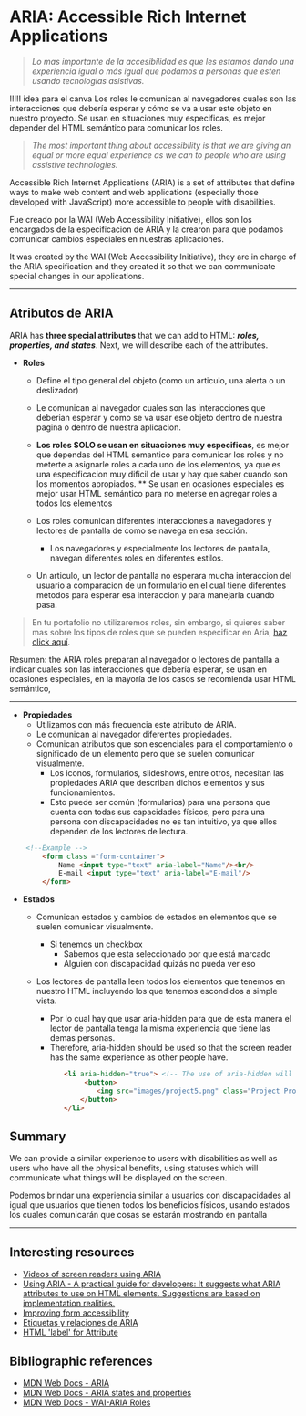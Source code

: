 # ARIA: Accessible Rich Internet Applications

> *Lo mas importante de la accesibilidad es que les estamos dando una experiencia igual o más igual que podamos a personas que esten usando tecnologias asistivas.*

!!!!! idea para el canva Los roles le comunican al navegadores cuales son las interacciones que debería esperar y cómo se va a usar este objeto en nuestro proyecto. Se usan en situaciones muy especificas, es mejor depender del HTML semántico para comunicar los roles.

> *The most important thing about accessibility is that we are giving an equal or more equal experience as we can to people who are using assistive technologies.*


Accessible Rich Internet Applications (ARIA) is a set of attributes that define ways to make web content and web applications (especially those developed with JavaScript) more accessible to people with disabilities.

Fue creado por la WAI (Web Accessibility Initiative), ellos son los encargados de la especificacion de ARIA y la crearon para que podamos comunicar cambios especiales en nuestras aplicaciones.

It was created by the WAI (Web Accessibility Initiative), they are in charge of the ARIA specification and they created it so that we can communicate special changes in our applications.

---

## Atributos de ARIA
ARIA has **three special attributes** that we can add to HTML: **_roles, properties, and states_**. Next, we will describe each of the attributes.

- **Roles**
    - Define el tipo general del objeto (como un articulo, una alerta o un deslizador)
    - Le comunican al navegador cuales son las interacciones que deberian esperar y como se va usar ese objeto dentro de nuestra pagina o dentro de nuestra aplicacion.
    - **Los roles SOLO se usan en situaciones muy especificas**, es mejor que dependas del HTML semantico para comunicar los roles y no meterte a asignarle roles a cada uno de los elementos, ya que es una especificacion muy dificil de usar y hay que saber cuando son los momentos apropiados.
    ** Se usan en ocasiones especiales es mejor usar HTML semántico para no meterse en agregar roles a todos los elementos

    - Los roles comunican diferentes interacciones a navegadores y lectores de pantalla de como se navega en esa sección. 
        - Los navegadores y especialmente los lectores de pantalla, navegan diferentes roles en diferentes estilos.
    - Un articulo, un lector de pantalla no esperara mucha interaccion del usuario a comparacion de un formulario en el cual tiene diferentes metodos para esperar esa interaccion y para manejarla cuando pasa.


 > En tu portafolio no utilizaremos roles, sin embargo, si quieres saber mas sobre los tipos de roles que se pueden especificar en Aria, [haz click aquí](https://developer.mozilla.org/en-US/docs/Web/Accessibility/ARIA/Roles).

Resumen: the ARIA roles preparan al navegador o lectores de pantalla a indicar cuales son las interacciones que debería esperar, se usan en ocasiones especiales, en la mayoría de los casos se recomienda usar HTML semántico,

---

- **Propiedades**
    - Utilizamos con más frecuencia este atributo de ARIA.
    - Le comunican al navegador diferentes propiedades.
    - Comunican atributos que son escenciales para el comportamiento o significado de un elemento pero que se suelen comunicar visualmente.
        - Los iconos, formularios, slideshows, entre otros, necesitan las propiedades ARIA que describan dichos elementos y sus funcionamientos.    
        - Esto puede ser común (formularios) para una persona que cuenta con todas sus capacidades físicos, pero para una persona con discapacidades no es tan intuitivo, ya que ellos dependen de los lectores de lectura.

```HTML
    <!--Example -->
        <form class ="form-container">
            Name <input type="text" aria-label="Name"/><br/>
            E-mail <input type="text" aria-label="E-mail"/>
        </form>
```
- **Estados**
    - Comunican estados y cambios de estados en elementos que se suelen comunicar visualmente.
       - Si tenemos un checkbox
            - Sabemos que esta seleccionado por que está marcado
            - Alguien con discapacidad quizás no pueda ver eso

    - Los lectores de pantalla leen todos los elementos que tenemos en nuestro HTML incluyendo los que tenemos escondidos a simple vista.
        - Por lo cual hay que usar aria-hidden para que de esta manera el lector de pantalla tenga la misma experiencia que tiene las demas personas.
        - Therefore, aria-hidden should be used so that the screen reader has the same experience as other people have.

  ```HTML
            <li aria-hidden="true"> <!-- The use of aria-hidden will hide everything that is inside of this -->
                 <button>
                    <img src="images/project5.png" class="Project Project 5" alt="My fifth project"/>
                </button>
            </li>
    ```

## Summary 

We can provide a similar experience to users with disabilities as well as users who have all the physical benefits, using statuses which will communicate what things will be displayed on the screen.

Podemos brindar una experiencia similar a usuarios con discapacidades al igual que usuarios que tienen todos los beneficios físicos, usando estados los cuales comunicarán que cosas se estarán mostrando en pantalla

---

## Interesting resources
- [Videos of screen readers using ARIA](https://zomigi.com/blog/videos-of-screen-readers-using-aria-updated/)
- [Using ARIA - A practical guide for developers:  It suggests what ARIA attributes to use on HTML elements. Suggestions are based on implementation realities.](https://w3c.github.io/using-aria/)
- [Improving form accessibility](https://developer.mozilla.org/en-US/docs/Web/Accessibility/ARIA/forms)
- [Etiquetas y relaciones de ARIA](https://developers.google.com/web/fundamentals/accessibility/semantics-aria/aria-labels-and-relationships)
- [HTML 'label' for Attribute](https://www.w3schools.com/tags/att_label_for.asp)
## Bibliographic references
- [MDN Web Docs - ARIA](https://developer.mozilla.org/en-US/docs/Web/Accessibility/ARIA)
- [MDN Web Docs - ARIA states and properties](https://developer.mozilla.org/en-US/docs/Web/Accessibility/ARIA/Attributes)
- [MDN Web Docs - WAI-ARIA Roles](https://developer.mozilla.org/en-US/docs/Web/Accessibility/ARIA/Roles)